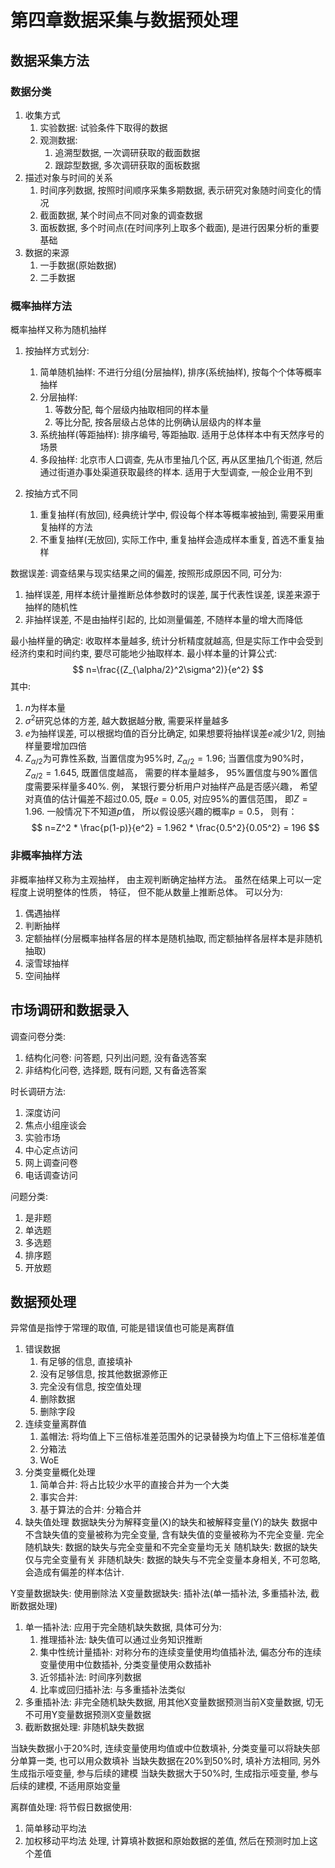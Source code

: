 # 第四章数据采集与数据预处理

## 数据采集方法

### 数据分类
1. 收集方式
    1. 实验数据: 试验条件下取得的数据
    2. 观测数据:
        1. 追溯型数据, 一次调研获取的截面数据
        2. 跟踪型数据, 多次调研获取的面板数据
2. 描述对象与时间的关系
    1. 时间序列数据, 按照时间顺序采集多期数据, 表示研究对象随时间变化的情况
    2. 截面数据, 某个时间点不同对象的调查数据
    3. 面板数据, 多个时间点(在时间序列上取多个截面), 是进行因果分析的重要基础
3. 数据的来源
    1. 一手数据(原始数据)
    2. 二手数据


### 概率抽样方法
概率抽样又称为随机抽样

1. 按抽样方式划分:
    1. 简单随机抽样: 不进行分组(分层抽样), 排序(系统抽样), 按每个个体等概率抽样
    2. 分层抽样:
        1. 等数分配, 每个层级内抽取相同的样本量
        2. 等比分配, 按各层级占总体的比例确认层级内的样本量
    3. 系统抽样(等距抽样): 排序编号, 等距抽取. 适用于总体样本中有天然序号的场景
    4. 多段抽样: 北京市人口调查, 先从市里抽几个区, 再从区里抽几个街道, 然后通过街道办事处渠道获取最终的样本. 适用于大型调查, 一般企业用不到

2. 按抽方式不同
    1. 重复抽样(有放回), 经典统计学中, 假设每个样本等概率被抽到, 需要采用重复抽样的方法
    2. 不重复抽样(无放回), 实际工作中, 重复抽样会造成样本重复, 首选不重复抽样

数据误差: 调查结果与现实结果之间的偏差, 按照形成原因不同, 可分为:
1. 抽样误差, 用样本统计量推断总体参数时的误差, 属于代表性误差, 误差来源于抽样的随机性
2. 非抽样误差, 不是由抽样引起的, 比如测量偏差, 不随样本量的增大而降低

最小抽样量的确定: 收取样本量越多, 统计分析精度就越高, 但是实际工作中会受到经济约束和时间约束, 要尽可能地少抽取样本. 最小样本量的计算公式:
$$
n=\frac{(Z_{\alpha/2}^2\sigma^2)}{e^2}
$$
其中:
1. $n$为样本量
2. $\sigma^2$研究总体的方差, 越大数据越分散, 需要采样量越多
3. $e$为抽样误差, 可以根据均值的百分比确定, 如果想要将抽样误差$e$减少$1/2$, 则抽样量要增加四倍
4. $Z_{\alpha/2}$为可靠性系数, 当置信度为95\%时, $Z_{\alpha/2}=1.96$; 当置信度为90\%时， $Z_{\alpha/2}=1.645$, 既置信度越高， 需要的样本量越多， 95\%置信度与90\%置信度需要采样量多40\%.
例， 某银行要分析用户对抽样产品是否感兴趣， 希望对真值的估计偏差不超过0.05, 既$e=0.05$, 对应95\%的置信范围， 即$Z=1.96$. 一般情况下不知道$p$值， 所以假设感兴趣的概率$p=0.5$， 则有：
$$
n=Z^2 * \frac{p(1-p)}{e^2} = 1.962 * \frac{0.5^2}{0.05^2} = 196
$$

### 非概率抽样方法
非概率抽样又称为主观抽样， 由主观判断确定抽样方法。 虽然在结果上可以一定程度上说明整体的性质， 特征， 但不能从数量上推断总体。 可以分为:
1. 偶遇抽样
2. 判断抽样
3. 定额抽样(分层概率抽样各层的样本是随机抽取, 而定额抽样各层样本是非随机抽取)
4. 滚雪球抽样
5. 空间抽样


## 市场调研和数据录入

调查问卷分类:
1. 结构化问卷: 问答题, 只列出问题, 没有备选答案
2. 非结构化问卷, 选择题, 既有问题, 又有备选答案

时长调研方法:
1. 深度访问
2. 焦点小组座谈会
3. 实验市场
4. 中心定点访问
5. 网上调查问卷
6. 电话调查访问

问题分类:
1. 是非题
2. 单选题
3. 多选题
4. 排序题
5. 开放题

## 数据预处理
异常值是指悖于常理的取值, 可能是错误值也可能是离群值

1. 错误数据
    1. 有足够的信息, 直接填补
    2. 没有足够信息, 按其他数据源修正
    3. 完全没有信息, 按空值处理
    4. 删除数据
    5. 删除字段
2. 连续变量离群值
    1. 盖帽法: 将均值上下三倍标准差范围外的记录替换为均值上下三倍标准差值
    2. 分箱法
    3. WoE
3. 分类变量概化处理
    1. 简单合并: 将占比较少水平的直接合并为一个大类
    2. 事实合并: 
    3. 基于算法的合并: 分箱合并
4. 缺失值处理
数据缺失分为解释变量(X)的缺失和被解释变量(Y)的缺失
数据中不含缺失值的变量被称为完全变量, 含有缺失值的变量被称为不完全变量.
完全随机缺失: 数据的缺失与完全变量和不完全变量均无关
随机缺失: 数据的缺失仅与完全变量有关
非随机缺失: 数据的缺失与不完全变量本身相关, 不可忽略, 会造成有偏差的样本估计.

Y变量数据缺失: 使用删除法
X变量数据缺失: 插补法(单一插补法, 多重插补法, 截断数据处理)

1. 单一插补法: 应用于完全随机缺失数据, 具体可分为:
    1. 推理插补法: 缺失值可以通过业务知识推断
    2. 集中性统计量插补: 对称分布的连续变量使用均值插补法, 偏态分布的连续变量使用中位数插补, 分类变量使用众数插补
    3. 近邻插补法: 时间序列数据
    4. 比率或回归插补法: 与多重插补法类似
2. 多重插补法: 非完全随机缺失数据, 用其他X变量数据预测当前X变量数据, 切无不可用Y变量数据预测X变量数据
3. 截断数据处理: 非随机缺失数据


当缺失数据小于20%时, 连续变量使用均值或中位数填补, 分类变量可以将缺失部分单算一类, 也可以用众数填补
当缺失数据在20%到50%时, 填补方法相同, 另外生成指示哑变量, 参与后续的建模
当缺失数据大于50%时, 生成指示哑变量, 参与后续的建模, 不适用原始变量


离群值处理:
将节假日数据使用:
1. 简单移动平均法
2. 加权移动平均法
处理, 计算填补数据和原始数据的差值, 然后在预测时加上这个差值